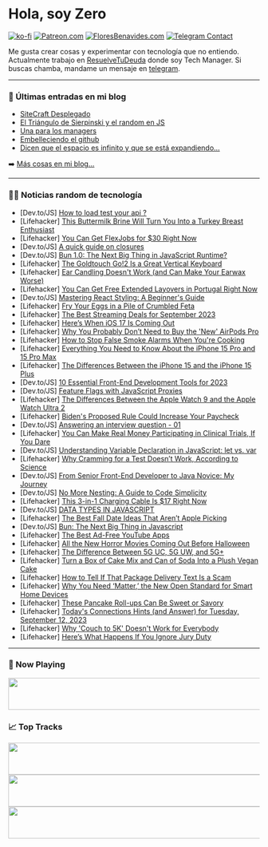 # Hola, soy Zero

[![ko-fi](https://ko-fi.com/img/githubbutton_sm.svg)](https://ko-fi.com/J3J4N0LUK)
[![Patreon.com](https://img.shields.io/endpoint.svg?url=https%3A%2F%2Fshieldsio-patreon.vercel.app%2Fapi%3Fusername%3Dzerodragon%26type%3Dpatrons&style=for-the-badge)](https://patreon.com/zerodragon)
[![FloresBenavides.com](https://img.shields.io/website?down_message=oops&label=MiBlog&style=for-the-badge&up_message=online&url=https%3A%2F%2Ffloresbenavides.com)](https://floresbenavides.com)
[![Telegram Contact](https://img.shields.io/badge/escr%C3%ADbeme-ZeroDragon-%2326A5E4?style=for-the-badge&logo=telegram)](https://t.me/zerodragon)

Me gusta crear cosas y experimentar con tecnología que no entiendo.
Actualmente trabajo en [ResuelveTuDeuda](http://github.com/resuelve) donde soy Tech Manager.
Si buscas chamba, mandame un mensaje en [telegram](https://t.me/zerodragon).

---

### 📕 Últimas entradas en mi blog
<!-- BLOG-POST-LIST:START -->
- [SiteCraft Desplegado](https://floresbenavides.com/sitecraft-desplegado/)
- [El Triángulo de Sierpinski y el random en JS](https://floresbenavides.com/el-triangulo-de-sierpinski-y-el-random-en-js/)
- [Una para los managers](https://floresbenavides.com/una-para-los-managers/)
- [Embelleciendo el github](https://floresbenavides.com/embelleciendo-el-github/)
- [Dicen que el espacio es infinito y que se está expandiendo…](https://floresbenavides.com/dicen-que-el-espacio-es-infinito-y-que-se-esta-expandiendo/)
<!-- BLOG-POST-LIST:END -->

➡️ [Más cosas en mi blog...](https://floresbenavides.com)

---

### 👨‍💻 Noticias random de tecnología
<!-- TECH-POSTS:START -->
- [Dev.to/JS] [How to load test your api ?](https://dev.to/moayad523/how-load-test-your-api--3k5e)
- [Lifehacker] [This Buttermilk Brine Will Turn You Into a Turkey Breast Enthusiast](https://lifehacker.com/this-buttermilk-brine-will-turn-you-into-a-turkey-breas-1830318684)
- [Lifehacker] [You Can Get FlexJobs for $30 Right Now](https://lifehacker.com/you-can-get-flexjobs-for-30-right-now-1850820300)
- [Dev.to/JS] [A quick guide on closures](https://dev.to/drant_dumani/a-quick-guide-on-closures-4ebj)
- [Dev.to/JS] [Bun 1.0: The Next Big Thing in JavaScript Runtime?](https://dev.to/cstayyab/bun-10-the-next-big-thing-in-javascript-runtime-4l75)
- [Lifehacker] [The Goldtouch Go!2 Is a Great Vertical Keyboard](https://lifehacker.com/goldtouch-go-2-vertical-keyboard-review-1850827189)
- [Lifehacker] [Ear Candling Doesn&#39;t Work &lpar;and Can Make Your Earwax Worse&rpar;](https://lifehacker.com/does-ear-candling-work-1839927121)
- [Lifehacker] [You Can Get Free Extended Layovers in Portugal Right Now](https://lifehacker.com/you-can-get-free-extended-layovers-in-portugal-right-no-1850831409)
- [Dev.to/JS] [Mastering React Styling: A Beginner&#39;s Guide](https://dev.to/cybermaxi7/mastering-react-styling-a-beginners-guide-1lel)
- [Lifehacker] [Fry Your Eggs in a Pile of Crumbled Feta](https://lifehacker.com/fry-your-eggs-in-a-pile-of-crumbled-feta-1850831203)
- [Lifehacker] [The Best Streaming Deals for September 2023](https://lifehacker.com/best-streaming-deals-1850763728)
- [Lifehacker] [Here’s When iOS 17 Is Coming Out](https://lifehacker.com/ios-17-release-date-and-features-1850828707)
- [Lifehacker] [Why You Probably Don’t Need to Buy the &#39;New&#39; AirPods Pro](https://lifehacker.com/usb-c-airpods-pro-worth-it-1850825433)
- [Lifehacker] [How to Stop False Smoke Alarms When You&#39;re Cooking](https://lifehacker.com/how-do-i-stop-my-fire-alarm-from-going-off-when-i-cook-5876845)
- [Lifehacker] [Everything You Need to Know About the iPhone 15 Pro and 15 Pro Max](https://lifehacker.com/everything-you-need-to-know-about-the-iphone-15-pro-and-1850829750)
- [Lifehacker] [The Differences Between the iPhone 15 and the iPhone 15 Plus](https://lifehacker.com/iphone-15-versus-iphone-15-plus-1850829166)
- [Dev.to/JS] [10 Essential Front-End Development Tools for 2023](https://dev.to/taquiimam14/10-essential-front-end-development-tools-for-2023-1if1)
- [Dev.to/JS] [Feature Flags with JavaScript Proxies](https://dev.to/basestack/feature-flags-with-javascript-proxies-34la)
- [Lifehacker] [The Differences Between the Apple Watch 9 and the Apple Watch Ultra 2](https://lifehacker.com/apple-watch-9-versus-apple-watch-ultra-2-1850827488)
- [Lifehacker] [Biden&#39;s Proposed Rule Could Increase Your Paycheck](https://lifehacker.com/bidens-proposed-rule-could-increase-your-paycheck-1850830285)
- [Dev.to/JS] [Answering an interview question - 01](https://dev.to/nathpaiva/answering-an-interview-question-01-3icd)
- [Lifehacker] [You Can Make Real Money Participating in Clinical Trials, If You Dare](https://lifehacker.com/you-can-make-real-money-participating-in-clinical-trial-1850830014)
- [Dev.to/JS] [Understanding Variable Declaration in JavaScript: let vs. var](https://dev.to/iamcymentho/understanding-variable-declaration-in-javascript-let-vs-var-50an)
- [Lifehacker] [Why Cramming for a Test Doesn’t Work, According to Science](https://lifehacker.com/why-cramming-for-a-test-doesn-t-work-according-to-scie-1850829909)
- [Dev.to/JS] [From Senior Front-End Developer to Java Novice: My Journey](https://dev.to/griiettner/from-senior-front-end-developer-to-java-novice-my-journey-3e1g)
- [Dev.to/JS] [No More Nesting: A Guide to Code Simplicity](https://dev.to/kanav/no-more-nesting-a-guide-to-code-simplicity-3a77)
- [Lifehacker] [This 3-in-1 Charging Cable Is $17 Right Now](https://lifehacker.com/this-3-in-1-charging-cable-is-17-right-now-1850826146)
- [Dev.to/JS] [DATA TYPES IN JAVASCRIPT](https://dev.to/kimeng/data-types-in-javascript-7em)
- [Lifehacker] [The Best Fall Date Ideas That Aren’t Apple Picking](https://lifehacker.com/the-best-fall-date-ideas-that-aren-t-apple-picking-1850827737)
- [Dev.to/JS] [Bun: The Next Big Thing in Javascript](https://dev.to/kalashin1/bun-the-next-big-thing-in-javascript-jeg)
- [Lifehacker] [The Best Ad-Free YouTube Apps](https://lifehacker.com/how-to-watch-ad-free-youtube-videos-on-android-even-wi-1848649514)
- [Lifehacker] [All the New Horror Movies Coming Out Before Halloween](https://lifehacker.com/best-new-horror-movies-2023-1850828091)
- [Lifehacker] [The Difference Between 5G UC, 5G UW, and 5G+](https://lifehacker.com/the-difference-between-5g-uc-5g-uw-and-5g-1850827783)
- [Lifehacker] [Turn a Box of Cake Mix and Can of Soda Into a Plush Vegan Cake](https://lifehacker.com/turn-a-box-of-cake-mix-and-can-of-soda-into-a-plush-veg-1850827304)
- [Lifehacker] [How to Tell If That Package Delivery Text Is a Scam](https://lifehacker.com/how-to-tell-if-that-package-delivery-text-is-a-scam-1850827391)
- [Lifehacker] [Why You Need ‘Matter,’ the New Open Standard for Smart Home Devices](https://lifehacker.com/why-you-need-matter-the-new-open-standard-for-smart-1850826525)
- [Lifehacker] [These Pancake Roll-ups Can Be Sweet or Savory](https://lifehacker.com/these-pancake-roll-ups-can-be-sweet-or-savory-1850825909)
- [Lifehacker] [Today&#39;s Connections Hints &lpar;and Answer&rpar; for Tuesday, September 12, 2023](https://lifehacker.com/connections-answer-today-september-12-2023-1850824829)
- [Lifehacker] [Why &#39;Couch to 5K&#39; Doesn&#39;t Work for Everybody](https://lifehacker.com/the-case-against-couch-to-5k-and-what-to-try-instead-1847387867)
- [Lifehacker] [Here’s What Happens If You Ignore Jury Duty](https://lifehacker.com/here-s-what-happens-if-you-ignore-jury-duty-1850827136)<!-- TECH-POSTS:END -->

---

### 🎵 Now Playing
<a href="https://spotify-now-playing-dun.vercel.app/now-playing?open"><img src="https://spotify-now-playing-dun.vercel.app/now-playing" width="540" height="64"></a>

### 📈 Top Tracks
<a href="https://spotify-now-playing-dun.vercel.app/top-tracks?i=1&open"><img src="https://spotify-now-playing-dun.vercel.app/top-tracks?i=1" width="540" height="64"></a>
<a href="https://spotify-now-playing-dun.vercel.app/top-tracks?i=2&open"><img src="https://spotify-now-playing-dun.vercel.app/top-tracks?i=2" width="540" height="64"></a>
<a href="https://spotify-now-playing-dun.vercel.app/top-tracks?i=3&open"><img src="https://spotify-now-playing-dun.vercel.app/top-tracks?i=3" width="540" height="64"></a>
